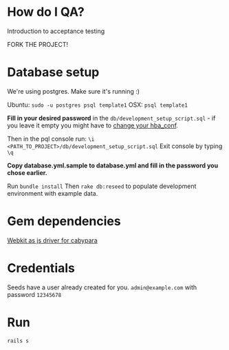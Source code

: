 # How do I QA?
Introduction to acceptance testing

FORK THE PROJECT!

# Database setup

We're using postgres. Make sure it's running :)

Ubuntu: `sudo -u postgres psql template1`
OSX: `psql template1`

**Fill in your desired password** in the `db/development_setup_script.sql` - if you leave it empty you might have to [change your hba_conf](https://gist.github.com/p1nox/4953113).

Then in the pql console run: `\i <PATH_TO_PROJECT>/db/development_setup_script.sql`
Exit console by typing `\q`

**Copy database.yml.sample to database.yml and fill in the password you chose earlier.**

Run `bundle install`
Then `rake db:reseed` to populate development environment with example data.

# Gem dependencies

[Webkit as js driver for cabypara](https://github.com/thoughtbot/capybara-webkit/wiki/Installing-Qt-and-compiling-capybara-webkit)

# Credentials
Seeds have a user already created for you.
`admin@example.com` with password `12345678`

# Run

`rails s`
